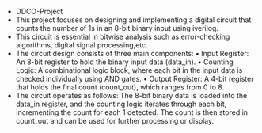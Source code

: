 * DDCO-Project
*	This project focuses on designing and implementing a digital circuit that counts the number of 1s in an 8-bit binary input using iverilog.
* This circuit is essential in bitwise analysis such as error-checking algorithms, digital signal processing,etc.
* The circuit design consists of three main components:
•	Input Register: An 8-bit register to hold the binary input data (data_in).
•	Counting Logic: A combinational logic block, where each bit in the input data is checked individually using AND gates.
•	Output Register: A 4-bit register that holds the final count (count_out), which ranges from 0 to 8.
* The circuit operates as follows: The 8-bit binary data is loaded into the data_in register, and the counting logic iterates through each bit, incrementing the count for each 1 detected. The count is then stored in count_out and can be       used for further processing or display.

